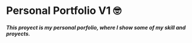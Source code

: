 # Personal Portfolio V1 🤓

##### This proyect is my personal porfolio, where I show some of my skill and proyects. 